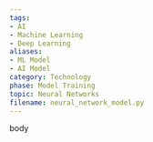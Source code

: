 ```yaml
---
tags:
- AI
- Machine Learning
- Deep Learning
aliases:
- ML Model
- AI Model
category: Technology
phase: Model Training
topic: Neural Networks
filename: neural_network_model.py
---
```


body